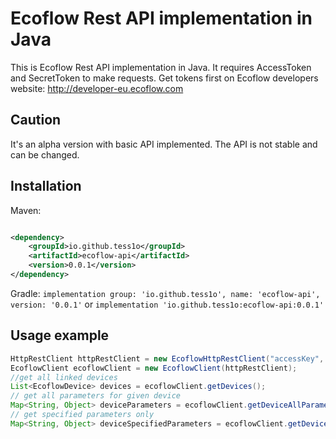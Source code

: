 # Ecoflow Rest API implementation in Java

This is Ecoflow Rest API implementation in Java. It requires AccessToken and SecretToken to make requests.
Get tokens first on Ecoflow developers website: http://developer-eu.ecoflow.com

## Caution
It's an alpha version with basic API implemented. The API is not stable and can be changed.

## Installation

Maven:

```xml

<dependency>
    <groupId>io.github.tess1o</groupId>
    <artifactId>ecoflow-api</artifactId>
    <version>0.0.1</version>
</dependency>
```

Gradle:
`implementation group: 'io.github.tess1o', name: 'ecoflow-api', version: '0.0.1'`
or
`implementation 'io.github.tess1o:ecoflow-api:0.0.1'`

## Usage example

```java
HttpRestClient httpRestClient = new EcoflowHttpRestClient("accessKey", "secretKey");
EcoflowClient ecoflowClient = new EcoflowClient(httpRestClient);
//get all linked devices
List<EcoflowDevice> devices = ecoflowClient.getDevices();
// get all parameters for given device
Map<String, Object> deviceParameters = ecoflowClient.getDeviceAllParameters("device serial number");
// get specified parameters only
Map<String, Object> deviceSpecifiedParameters = ecoflowClient.getDeviceParameters("device serial number", List.of("inv.invOutAmp")); 
```

